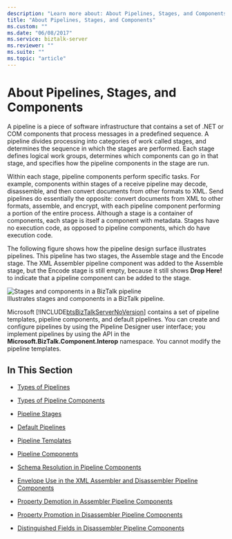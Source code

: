 ```yaml
---
description: "Learn more about: About Pipelines, Stages, and Components"
title: "About Pipelines, Stages, and Components"
ms.custom: ""
ms.date: "06/08/2017"
ms.service: biztalk-server
ms.reviewer: ""
ms.suite: ""
ms.topic: "article"
---
```

# About Pipelines, Stages, and Components
A pipeline is a piece of software infrastructure that contains a set of .NET or COM components that process messages in a predefined sequence. A pipeline divides processing into categories of work called stages, and determines the sequence in which the stages are performed. Each stage defines logical work groups, determines which components can go in that stage, and specifies how the pipeline components in the stage are run.  
  
 Within each stage, pipeline components perform specific tasks. For example, components within stages of a receive pipeline may decode, disassemble, and then convert documents from other formats to XML. Send pipelines do essentially the opposite: convert documents from XML to other formats, assemble, and encrypt, with each pipeline component performing a portion of the entire process. Although a stage is a container of components, each stage is itself a component with metadata. Stages have no execution code, as opposed to pipeline components, which do have execution code.  
  
 The following figure shows how the pipeline design surface illustrates pipelines. This pipeline has two stages, the Assemble stage and the Encode stage. The XML Assembler pipeline component was added to the Assemble stage, but the Encode stage is still empty, because it still shows **Drop Here!** to indicate that a pipeline component can be added to the stage.  
  
 ![Stages and components in a BizTalk pipeline](../core/media/ebiz-pipe-stages02.gif "ebiz_pipe_stages02")  
Illustrates stages and components in a BizTalk pipeline.  
  
 Microsoft [!INCLUDE[btsBizTalkServerNoVersion](../includes/btsbiztalkservernoversion-md.md)] contains a set of pipeline templates, pipeline components, and default pipelines. You can create and configure pipelines by using the Pipeline Designer user interface; you implement pipelines by using the API in the **Microsoft.BizTalk.Component.Interop** namespace. You cannot modify the pipeline templates.  
  
## In This Section  
  
-   [Types of Pipelines](../core/types-of-pipelines.md)  
  
-   [Types of Pipeline Components](../core/types-of-pipeline-components.md)  
  
-   [Pipeline Stages](../core/pipeline-stages.md)  
  
-   [Default Pipelines](../core/default-pipelines.md)  
  
-   [Pipeline Templates](../core/pipeline-templates.md)  
  
-   [Pipeline Components](../core/pipeline-components.md)  
  
-   [Schema Resolution in Pipeline Components](../core/schema-resolution-in-pipeline-components.md)  
  
-   [Envelope Use in the XML Assembler and Disassembler Pipeline Components](../core/envelope-use-in-the-xml-assembler-and-disassembler-pipeline-components.md)  
  
-   [Property Demotion in Assembler Pipeline Components](../core/property-demotion-in-assembler-pipeline-components.md)  
  
-   [Property Promotion in Disassembler Pipeline Components](../core/property-promotion-in-disassembler-pipeline-components.md)  
  
-   [Distinguished Fields in Disassembler Pipeline Components](../core/distinguished-fields-in-disassembler-pipeline-components.md)

